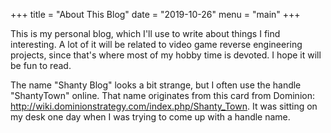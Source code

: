 +++
title = "About This Blog"
date = "2019-10-26"
menu = "main"
+++

This is my personal blog, which I'll use to write about things I find interesting. A lot of it will be related to video game reverse engineering projects, since that's where most of my hobby time is devoted. I hope it will be fun to read.

The name "Shanty Blog" looks a bit strange, but I often use the handle "ShantyTown" online. That name originates from this card from Dominion: http://wiki.dominionstrategy.com/index.php/Shanty_Town. It was sitting on my desk one day when I was trying to come up with a handle name.
